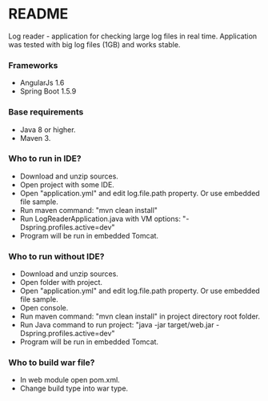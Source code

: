 # README #
Log reader - application for checking large log files in real time.
Application was tested with big log files (1GB) and works stable.

### Frameworks ###
* AngularJs 1.6
* Spring Boot 1.5.9

### Base requirements ###
* Java 8 or higher.
* Maven 3.

### Who to run in IDE? ###
* Download and unzip sources.
* Open project with some IDE.
* Open "application.yml" and edit log.file.path property. Or use embedded file sample.
* Run maven command: "mvn clean install"
* Run LogReaderApplication.java with VM options: "-Dspring.profiles.active=dev"
* Program will be run in embedded Tomcat.

### Who to run without IDE? ###
* Download and unzip sources.
* Open folder with project.
* Open "application.yml" and edit log.file.path property. Or use embedded file sample.
* Open console.
* Run maven command: "mvn clean install" in project directory root folder.
* Run Java command to run project: "java -jar target/web.jar -Dspring.profiles.active=dev"
* Program will be run in embedded Tomcat.

### Who to build war file? ###
* In web module open pom.xml.
* Change build type into war type.